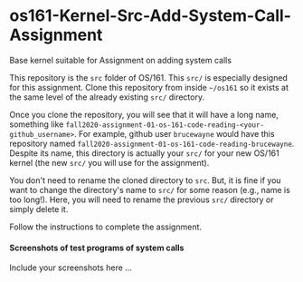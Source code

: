 # os161-Kernel-Src-Add-System-Call-Assignment
Base kernel suitable for Assignment on adding system calls

This repository is the `src` folder of OS/161. This `src/` is especially designed for this assignment. 
Clone this repository from inside `~/os161` so it exists at the same level of the already existing `src/` directory. 

Once you clone the repository, you will see that it will have a long name, something like `fall2020-assignment-01-os-161-code-reading-<your-github_username>`. For example, github user `brucewayne` would have this repository named `fall2020-assignment-01-os-161-code-reading-brucewayne`. Despite its name, this directory is actually your `src/` for your new OS/161 kernel (the new `src/` you will use for the assignment). 

You don't need to rename the cloned directory to `src`. But, it is fine if you want to change the directory's name to `src/` for some reason (e.g., name is too long!). Here, you will need to rename the previous `src/` directory or simply delete it.  

Follow the instructions to complete the assignment.  

#### Screenshots of test programs of system calls

Include your screenshots here ... 






